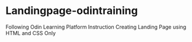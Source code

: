 # Landingpage-odintraining

Following Odin Learning Platform Instruction
Creating Landing Page
using HTML and CSS Only
